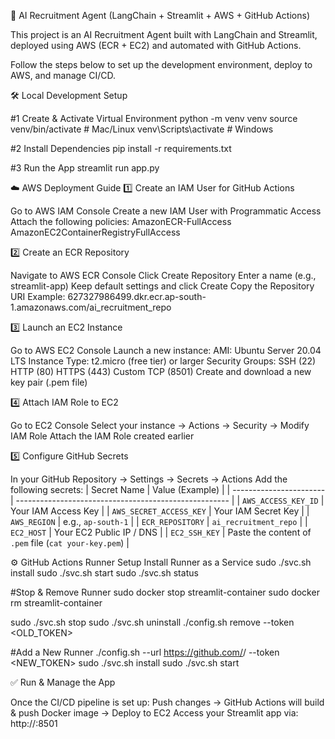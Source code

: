 🚀 AI Recruitment Agent (LangChain + Streamlit + AWS + GitHub Actions)

This project is an AI Recruitment Agent built with LangChain and Streamlit, deployed using AWS (ECR + EC2) and automated with GitHub Actions.

Follow the steps below to set up the development environment, deploy to AWS, and manage CI/CD.

🛠️ Local Development Setup

#1 Create & Activate Virtual Environment
python -m venv venv
source venv/bin/activate   # Mac/Linux
venv\Scripts\activate      # Windows

#2 Install Dependencies
pip install -r requirements.txt

#3 Run the App
streamlit run app.py


☁️ AWS Deployment Guide
1️⃣ Create an IAM User for GitHub Actions

Go to AWS IAM Console
Create a new IAM User with Programmatic Access
Attach the following policies:
AmazonECR-FullAccess
AmazonEC2ContainerRegistryFullAccess


2️⃣ Create an ECR Repository

Navigate to AWS ECR Console
Click Create Repository
Enter a name (e.g., streamlit-app)
Keep default settings and click Create
Copy the Repository URI
Example: 627327986499.dkr.ecr.ap-south-1.amazonaws.com/ai_recruitment_repo


3️⃣ Launch an EC2 Instance

Go to AWS EC2 Console
Launch a new instance:
AMI: Ubuntu Server 20.04 LTS
Instance Type: t2.micro (free tier) or larger
Security Groups:
SSH (22)
HTTP (80)
HTTPS (443)
Custom TCP (8501)
Create and download a new key pair (.pem file)

4️⃣ Attach IAM Role to EC2

Go to EC2 Console
Select your instance → Actions → Security → Modify IAM Role
Attach the IAM Role created earlier

5️⃣ Configure GitHub Secrets

In your GitHub Repository → Settings → Secrets → Actions
Add the following secrets:
| Secret Name             | Value (Example)                                       |
| ----------------------- | ----------------------------------------------------- |
| `AWS_ACCESS_KEY_ID`     | Your IAM Access Key                                   |
| `AWS_SECRET_ACCESS_KEY` | Your IAM Secret Key                                   |
| `AWS_REGION`            | e.g., `ap-south-1`                                    |
| `ECR_REPOSITORY`        | `ai_recruitment_repo`                                 |
| `EC2_HOST`              | Your EC2 Public IP / DNS                              |
| `EC2_SSH_KEY`           | Paste the content of `.pem` file (`cat your-key.pem`) |


⚙️ GitHub Actions Runner Setup
Install Runner as a Service
sudo ./svc.sh install
sudo ./svc.sh start
sudo ./svc.sh status


#Stop & Remove Runner
sudo docker stop streamlit-container
sudo docker rm streamlit-container

sudo ./svc.sh stop
sudo ./svc.sh uninstall
./config.sh remove --token <OLD_TOKEN>


#Add a New Runner
./config.sh --url https://github.com/<your-username>/<your-repo> --token <NEW_TOKEN>
sudo ./svc.sh install
sudo ./svc.sh start

✅ Run & Manage the App

Once the CI/CD pipeline is set up:
Push changes → GitHub Actions will build & push Docker image → Deploy to EC2
Access your Streamlit app via:
http://<EC2-PUBLIC-IP>:8501
